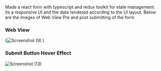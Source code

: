 Made a react form with typescript and redux toolkit for state management. Its a responsive UI and the data rendered according to the UI layout. 
Below are the images of Web View Pre and post submitting of the form
### Web View
(![Screenshot (9)](https://github.com/Prateek0803/dynamic_form/assets/40174790/7fe17b9b-5912-43a6-bfa8-85812cd12f4b)
)

### Submit Button Hover Effect
![Screenshot (13)](https://github.com/Prateek0803/dynamic_form/assets/40174790/c79d3872-8663-4501-8137-6133c807f655)
